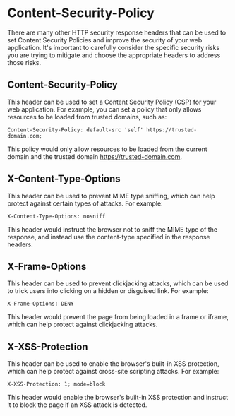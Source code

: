 # Content-Security-Policy

There are many other HTTP security response headers that can be used to set Content Security Policies and improve the security of your web application. It's important to carefully consider the specific security risks you are trying to mitigate and choose the appropriate headers to address those risks.

## Content-Security-Policy
This header can be used to set a Content Security Policy (CSP) for your web application. For example, you can set a policy that only allows resources to be loaded from trusted domains, such as:

```
Content-Security-Policy: default-src 'self' https://trusted-domain.com;
```
This policy would only allow resources to be loaded from the current domain and the trusted domain https://trusted-domain.com.


## X-Content-Type-Options
This header can be used to prevent MIME type sniffing, which can help protect against certain types of attacks. For example:

```
X-Content-Type-Options: nosniff
```
This header would instruct the browser not to sniff the MIME type of the response, and instead use the content-type specified in the response headers.

## X-Frame-Options
This header can be used to prevent clickjacking attacks, which can be used to trick users into clicking on a hidden or disguised link. For example:

```
X-Frame-Options: DENY
```
This header would prevent the page from being loaded in a frame or iframe, which can help protect against clickjacking attacks.

## X-XSS-Protection
This header can be used to enable the browser's built-in XSS protection, which can help protect against cross-site scripting attacks. For example:

```
X-XSS-Protection: 1; mode=block
```
This header would enable the browser's built-in XSS protection and instruct it to block the page if an XSS attack is detected.
